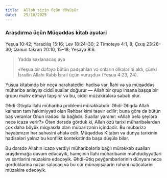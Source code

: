 ```yaml
---
title:  Allah sizin üçün döyüşür
date:   25/10/2025
---
```


### Araşdırma üçün Müqəddəs kitab ayələri

Yeşua 10:42; Yaradılış 15:16; Lev 18:24–30; 2 Timoteyə 4:1, 8; Çıxış 23:28–30; Qanun təkrarı 20:10, 15–18; Yeşaya 9:6.

> <p>Yadda saxlanacaq ayə</p>
> «Yeşua bir dəfəyə bütün padşahları və onların ölkələrini aldı, çünki İsrailin Allahı Rəbb İsrail üçün vuruşdu» (Yeşua 4:23, 24).

Yuşua kitabında bir neçə narahatedici hadisə var. İlahi və ya müqəddəs müharibə anlayışı ciddi suallar doğurur — Allah bir qrup insana başqa bir qrupu məhv etməyi tapşırır və bu, ciddi müzakirələrə səbəb olur.

Əhdi-Ətiqdə İlahi müharibə problemi mürəkkəbdir. Əhdi-Ətiqdə Allah kainatın tam hakimiyyəti olan Rəhbər kimi təsvir edilir; buna görə də bütün baş verənlər Onun iradəsi ilə bağlıdır. Suallar yaranır: «Allah belə şeylərə necə icazə verir?» Ötən dərsdə gördük ki, Allah özü tarixi müharibələrdən çox daha böyük miqyasda olan mübarizənin içindədir. Bu mübarizə həyatımızın hər sahəsini əhatə edir. Müqəddəs Kitabın və dünya tarixinin hadisələri yalnız bu konflikt kontekstində başa düşülə bilər.

Bu dərsdə Allahın icazə verdiyi müharibələrlə bağlı mürəkkəb sualları araşdırmağa davam edəcəyik, həmçinin İlahi müharibənin məhdudiyyətləri və şərtlərini müzakirə edəcəyik. Əhdi-Ətiq peyğəmbərlərinin dünyanı necə gördüklərinə nəzər salacaq və bu cür münaqişələrin ruhani nəticələrini müzakirə edəcəyik.